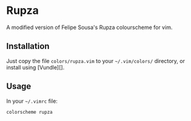# Rupza

A modified version of Felipe Sousa's Rupza colourscheme for vim.

## Installation
Just copy the file `colors/rupza.vim` to your `~/.vim/colors/` directory, or install using [Vundle][].

## Usage

In your `~/.vimrc` file: 

```vimrc
colorscheme rupza
```
